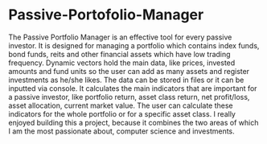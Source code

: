 # Passive-Portofolio-Manager
The Passive Portfolio Manager is an effective tool for every passive investor. It is designed for managing a portfolio which contains index funds, bond funds, reits and other financial assets which have low trading frequency. Dynamic vectors hold the main data, like prices, invested amounts and fund units so the user can add as many assets and register investments as he/she likes. The data can be stored in files or it can be inputted via console. It calculates the main indicators that are important for a passive investor, like portfolio return, asset class return, net profit/loss, asset allocation, current market value. The user can calculate these indicators for the whole portfolio or for a specific asset class.  I really enjoyed building this a project, because it combines the two areas of which I am the most passionate about, computer science and investments. 
